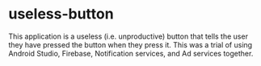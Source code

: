 # useless-button
This application is a useless (i.e. unproductive) button that tells the user they have pressed the button when they press it. This was a trial of using Android Studio, Firebase, Notification services, and Ad services together.
